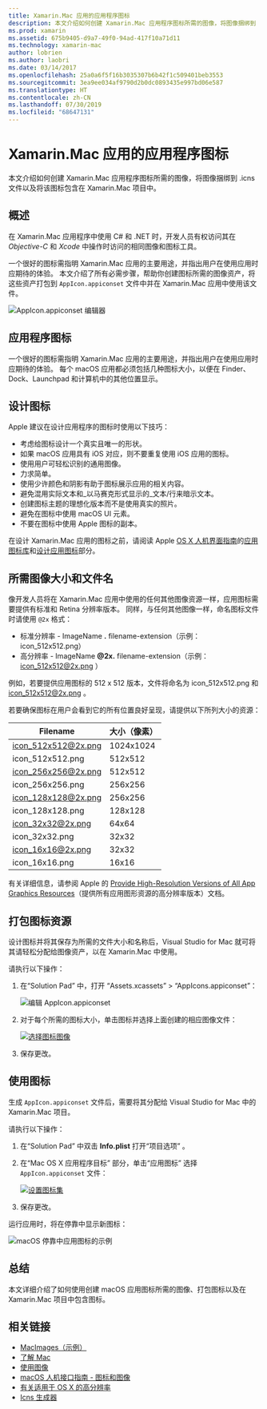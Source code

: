 ```yaml
---
title: Xamarin.Mac 应用的应用程序图标
description: 本文介绍如何创建 Xamarin.Mac 应用程序图标所需的图像，将图像捆绑到 .icns 文件以及将该图标包含在 Xamarin.Mac 项目中。
ms.prod: xamarin
ms.assetid: 675b9405-d9a7-49f0-94ad-417f10a71d11
ms.technology: xamarin-mac
author: lobrien
ms.author: laobri
ms.date: 03/14/2017
ms.openlocfilehash: 25a0a6f5f16b3035307b6b42f1c509401beb3553
ms.sourcegitcommit: 3ea9ee034af9790d2b0dc0893435e997bd06e587
ms.translationtype: HT
ms.contentlocale: zh-CN
ms.lasthandoff: 07/30/2019
ms.locfileid: "68647131"
---
```

# <a name="application-icon-for-xamarinmac-apps"></a>Xamarin.Mac 应用的应用程序图标

 本文介绍如何创建 Xamarin.Mac 应用程序图标所需的图像，将图像捆绑到 .icns 文件以及将该图标包含在 Xamarin.Mac 项目中。


## <a name="overview"></a>概述

在 Xamarin.Mac 应用程序中使用 C# 和 .NET 时，开发人员有权访问其在 *Objective-C* 和 *Xcode* 中操作时访问的相同图像和图标工具。

一个很好的图标需指明 Xamarin.Mac 应用的主要用途，并指出用户在使用应用时应期待的体验。 本文介绍了所有必需步骤，帮助你创建图标所需的图像资产，将这些资产打包到 `AppIcon.appiconset` 文件中并在 Xamarin.Mac 应用中使用该文件。

![AppIcon.appiconset 编辑器](app-icon-images/intro01.png "AppIcon.appiconset 编辑器")


## <a name="application-icon"></a>应用程序图标

一个很好的图标需指明 Xamarin.Mac 应用的主要用途，并指出用户在使用应用时应期待的体验。 每个 macOS 应用都必须包括几种图标大小，以便在 Finder、Dock、Launchpad 和计算机中的其他位置显示。


## <a name="designing-the-icon"></a>设计图标

Apple 建议在设计应用程序的图标时使用以下技巧：

- 考虑给图标设计一个真实且唯一的形状。
- 如果 macOS 应用具有 iOS 对应，则不要重复使用 iOS 应用的图标。
- 使用用户可轻松识别的通用图像。
- 力求简单。
- 使用少许颜色和阴影有助于图标展示应用的相关内容。
- 避免混用实际文本和_以马赛克形式显示的_文本/行来暗示文本。
- 创建图标主题的理想化版本而不是使用真实的照片。
- 避免在图标中使用 macOS UI 元素。
- 不要在图标中使用 Apple 图标的副本。

在设计 Xamarin.Mac 应用的图标之前，请阅读 Apple [OS X 人机界面指南](https://developer.apple.com/library/mac/documentation/UserExperience/Conceptual/OSXHIGuidelines/)的[应用图标库](https://developer.apple.com/library/mac/documentation/UserExperience/Conceptual/OSXHIGuidelines/Gallery.html#//apple_ref/doc/uid/20000957-CH88-SW1)和[设计应用图标](https://developer.apple.com/library/mac/documentation/UserExperience/Conceptual/OSXHIGuidelines/Designing.html#//apple_ref/doc/uid/20000957-CH87-SW1)部分。


## <a name="required-image-sizes-and-filenames"></a>所需图像大小和文件名

像开发人员将在 Xamarin.Mac 应用中使用的任何其他图像资源一样，应用图标需要提供有标准和 Retina 分辨率版本。 同样，与任何其他图像一样，命名图标文件时请使用 `@2x` 格式：

- 标准分辨率    -   ImageName **.**  filename-extension（示例：  icon_512x512.png）
- 高分辨率    -   ImageName **@2x.**  filename-extension（示例：icon_512x512@2x.png  ）

例如，若要提供应用图标的 512 x 512 版本，文件将命名为  icon_512x512.png 和 icon_512x512@2x.png  。

若要确保图标在用户会看到它的所有位置良好呈现，请提供以下所列大小的资源：

|Filename|大小（像素）|
|---|---|
|icon_512x512@2x.png|1024x1024|
|icon_512x512.png|512x512|
|icon_256x256@2x.png|512x512|
|icon_256x256.png|256x256|
|icon_128x128@2x.png|256x256|
|icon_128x128.png|128x128|
|icon_32x32@2x.png|64x64|
|icon_32x32.png|32x32|
|icon_16x16@2x.png|32x32|
|icon_16x16.png|16x16|

有关详细信息，请参阅 Apple 的 [Provide High-Resolution Versions of All App Graphics Resources](https://developer.apple.com/library/mac/documentation/GraphicsAnimation/Conceptual/HighResolutionOSX/Optimizing/Optimizing.html#//apple_ref/doc/uid/TP40012302-CH7-SW3)（提供所有应用图形资源的高分辨率版本）文档。


## <a name="packaging-the-icon-resources"></a>打包图标资源

设计图标并将其保存为所需的文件大小和名称后，Visual Studio for Mac 就可将其请轻松分配给图像资产，以在 Xamarin.Mac 中使用。

请执行以下操作：

1. 在“Solution Pad”  中，打开  “Assets.xcassets” >   “AppIcons.appiconset”： 

    ![编辑 AppIcon.appiconset](app-icon-images/intro01.png "编辑 AppIcon.appiconset")
2. 对于每个所需的图标大小，单击图标并选择上面创建的相应图像文件： 

    [![选择图标图像](app-icon-images/intro02.png "选择图标图像")](app-icon-images/intro02-large.png#lightbox)
3. 保存更改。


## <a name="using-the-icon"></a>使用图标

生成 `AppIcon.appiconset` 文件后，需要将其分配给 Visual Studio for Mac 中的 Xamarin.Mac 项目。

请执行以下操作：

1. 在“Solution Pad”  中双击 **Info.plist** 打开“项目选项”  。
2. 在“Mac OS X 应用程序目标”  部分，单击“应用图标”  选择 `AppIcon.appiconset` 文件： 

    [![设置图标集](app-icon-images/icon01.png "设置图标集")](app-icon-images/icon01-large.png#lightbox)
3. 保存更改。

运行应用时，将在停靠中显示新图标：

![macOS 停靠中应用图标的示例](app-icon-images/icon04.png "macOS 停靠中应用图标的示例")


## <a name="summary"></a>总结

本文详细介绍了如何使用创建 macOS 应用图标所需的图像、打包图标以及在 Xamarin.Mac 项目中包含图标。


## <a name="related-links"></a>相关链接

- [MacImages（示例）](https://docs.microsoft.com/samples/xamarin/mac-samples/macimages)
- [了解 Mac](~/mac/get-started/hello-mac.md)
- [使用图像](~/mac/app-fundamentals/image.md)
- [macOS 人机接口指南 - 图标和图像](https://developer.apple.com/macos/human-interface-guidelines/icons-and-images/image-size-and-resolution/)
- [有关适用于 OS X 的高分辨率](https://developer.apple.com/library/content/documentation/GraphicsAnimation/Conceptual/HighResolutionOSX/Introduction/Introduction.html)
- [Icns 生成器](https://itunes.apple.com/us/app/icns-builder/id554660130?mt=12)
